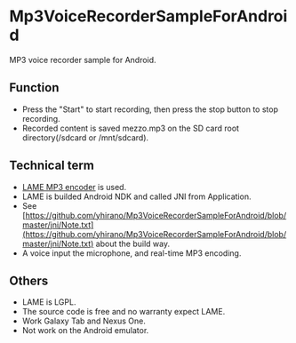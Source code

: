 # Mp3VoiceRecorderSampleForAndroid

MP3 voice recorder sample for Android.

## Function

* Press the "Start" to start recording, then press the stop button to stop recording.
* Recorded content is saved mezzo.mp3 on the SD card root directory(/sdcard or /mnt/sdcard).

## Technical term

* [LAME MP3 encoder](http://lame.sourceforge.net/) is used.
* LAME is builded Android NDK and called JNI from Application.
* See [https://github.com/yhirano/Mp3VoiceRecorderSampleForAndroid/blob/master/jni/Note.txt](https://github.com/yhirano/Mp3VoiceRecorderSampleForAndroid/blob/master/jni/Note.txt) about the build way.
* A voice input the microphone, and real-time MP3 encoding.
  
## Others

* LAME is LGPL.
* The source code is free and no warranty expect LAME.
* Work Galaxy Tab and Nexus One.
* Not work on the Android emulator.
